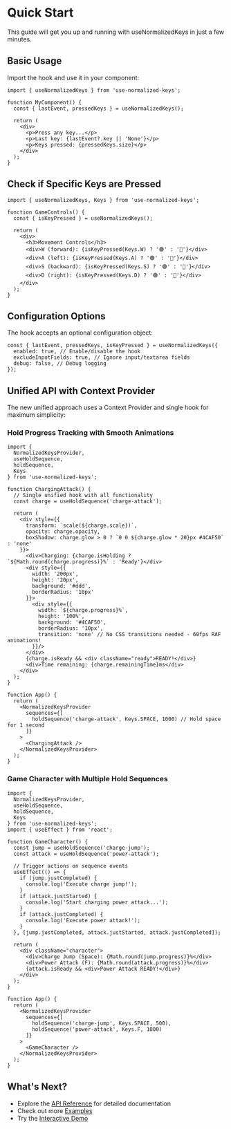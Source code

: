 # Quick Start

This guide will get you up and running with useNormalizedKeys in just a few minutes.

## Basic Usage

Import the hook and use it in your component:

```tsx
import { useNormalizedKeys } from 'use-normalized-keys';

function MyComponent() {
  const { lastEvent, pressedKeys } = useNormalizedKeys();
  
  return (
    <div>
      <p>Press any key...</p>
      <p>Last key: {lastEvent?.key || 'None'}</p>
      <p>Keys pressed: {pressedKeys.size}</p>
    </div>
  );
}
```

## Check if Specific Keys are Pressed

```tsx
import { useNormalizedKeys, Keys } from 'use-normalized-keys';

function GameControls() {
  const { isKeyPressed } = useNormalizedKeys();
  
  return (
    <div>
      <h3>Movement Controls</h3>
      <div>W (forward): {isKeyPressed(Keys.W) ? '🟢' : '🔴'}</div>
      <div>A (left): {isKeyPressed(Keys.A) ? '🟢' : '🔴'}</div>
      <div>S (backward): {isKeyPressed(Keys.S) ? '🟢' : '🔴'}</div>
      <div>D (right): {isKeyPressed(Keys.D) ? '🟢' : '🔴'}</div>
    </div>
  );
}
```

## Configuration Options

The hook accepts an optional configuration object:

```tsx
const { lastEvent, pressedKeys, isKeyPressed } = useNormalizedKeys({
  enabled: true, // Enable/disable the hook
  excludeInputFields: true, // Ignore input/textarea fields
  debug: false, // Debug logging
});
```

## Unified API with Context Provider

The new unified approach uses a Context Provider and single hook for maximum simplicity:

### Hold Progress Tracking with Smooth Animations

```tsx
import { 
  NormalizedKeysProvider, 
  useHoldSequence, 
  holdSequence,
  Keys 
} from 'use-normalized-keys';

function ChargingAttack() {
  // Single unified hook with all functionality
  const charge = useHoldSequence('charge-attack');
  
  return (
    <div style={{
      transform: `scale(${charge.scale})`,
      opacity: charge.opacity,
      boxShadow: charge.glow > 0 ? `0 0 ${charge.glow * 20}px #4CAF50` : 'none'
    }}>
      <div>Charging: {charge.isHolding ? `${Math.round(charge.progress)}%` : 'Ready'}</div>
      <div style={{
        width: '200px',
        height: '20px',
        background: '#ddd',
        borderRadius: '10px'
      }}>
        <div style={{
          width: `${charge.progress}%`,
          height: '100%',
          background: '#4CAF50',
          borderRadius: '10px',
          transition: 'none' // No CSS transitions needed - 60fps RAF animations!
        }}/>
      </div>
      {charge.isReady && <div className="ready">READY!</div>}
      <div>Time remaining: {charge.remainingTime}ms</div>
    </div>
  );
}

function App() {
  return (
    <NormalizedKeysProvider 
      sequences={[
        holdSequence('charge-attack', Keys.SPACE, 1000) // Hold space for 1 second
      ]}
    >
      <ChargingAttack />
    </NormalizedKeysProvider>
  );
}
```

### Game Character with Multiple Hold Sequences

```tsx
import { 
  NormalizedKeysProvider, 
  useHoldSequence, 
  holdSequence,
  Keys 
} from 'use-normalized-keys';
import { useEffect } from 'react';

function GameCharacter() {
  const jump = useHoldSequence('charge-jump');
  const attack = useHoldSequence('power-attack');
  
  // Trigger actions on sequence events
  useEffect(() => {
    if (jump.justCompleted) {
      console.log('Execute charge jump!');
    }
    if (attack.justStarted) {
      console.log('Start charging power attack...');
    }
    if (attack.justCompleted) {
      console.log('Execute power attack!');
    }
  }, [jump.justCompleted, attack.justStarted, attack.justCompleted]);
  
  return (
    <div className="character">
      <div>Charge Jump (Space): {Math.round(jump.progress)}%</div>
      <div>Power Attack (F): {Math.round(attack.progress)}%</div>
      {attack.isReady && <div>Power Attack READY!</div>}
    </div>
  );
}

function App() {
  return (
    <NormalizedKeysProvider 
      sequences={[
        holdSequence('charge-jump', Keys.SPACE, 500),
        holdSequence('power-attack', Keys.F, 1000)
      ]}
    >
      <GameCharacter />
    </NormalizedKeysProvider>
  );
}
```

## What's Next?

- Explore the [API Reference](/api) for detailed documentation
- Check out more [Examples](/examples)
- Try the [Interactive Demo](/demo)